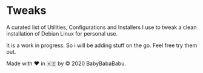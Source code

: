 # Tweaks
A curated list of Utilities, Configurations and Installers I use to tweak a clean installation of Debian Linux for personal use. 

It is a work in progress. So i will be adding stuff on the go. Feel free try them out.

Made with :heart: in :kenya: by &copy; 2020 BabyBabaBabu.